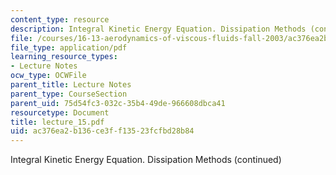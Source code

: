 ```yaml
---
content_type: resource
description: Integral Kinetic Energy Equation. Dissipation Methods (continued)
file: /courses/16-13-aerodynamics-of-viscous-fluids-fall-2003/ac376ea2b136ce3ff13523fcfbd28b84_lecture_15.pdf
file_type: application/pdf
learning_resource_types:
- Lecture Notes
ocw_type: OCWFile
parent_title: Lecture Notes
parent_type: CourseSection
parent_uid: 75d54fc3-032c-35b4-49de-966608dbca41
resourcetype: Document
title: lecture_15.pdf
uid: ac376ea2-b136-ce3f-f135-23fcfbd28b84
---
```

Integral Kinetic Energy Equation. Dissipation Methods (continued)

